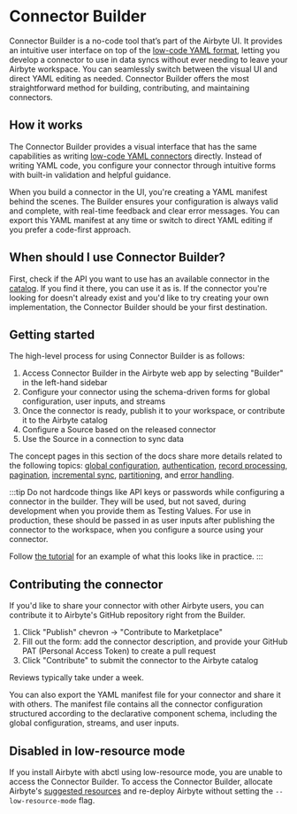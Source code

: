 # Connector Builder

Connector Builder is a no-code tool that’s part of the Airbyte UI.
It provides an intuitive user interface on top of the [low-code YAML format](https://docs.airbyte.com/connector-development/config-based/understanding-the-yaml-file/yaml-overview), letting you develop a connector to use in data syncs without ever needing to leave your Airbyte workspace. You can seamlessly switch between the visual UI and direct YAML editing as needed.
Connector Builder offers the most straightforward method for building, contributing, and maintaining connectors.

## How it works

The Connector Builder provides a visual interface that has the same capabilities as writing [low-code YAML connectors](https://docs.airbyte.com/connector-development/config-based/understanding-the-yaml-file/yaml-overview) directly. Instead of writing YAML code, you configure your connector through intuitive forms with built-in validation and helpful guidance.

When you build a connector in the UI, you're creating a YAML manifest behind the scenes. The Builder ensures your configuration is always valid and complete, with real-time feedback and clear error messages. You can export this YAML manifest at any time or switch to direct YAML editing if you prefer a code-first approach.

## When should I use Connector Builder?

First, check if the API you want to use has an available connector in the [catalog](/integrations). If you find it there, you can use it as is.
If the connector you're looking for doesn't already exist and you'd like to try creating your own implementation, the Connector Builder should be your first destination.

## Getting started

The high-level process for using Connector Builder is as follows:

1. Access Connector Builder in the Airbyte web app by selecting "Builder" in the left-hand sidebar
2. Configure your connector using the schema-driven forms for global configuration, user inputs, and streams
3. Once the connector is ready, publish it to your workspace, or contribute it to the Airbyte catalog
4. Configure a Source based on the released connector
5. Use the Source in a connection to sync data

The concept pages in this section of the docs share more details related to the following topics: [global configuration](./global-configuration.md), [authentication](./authentication.md), [record processing](./record-processing.mdx), [pagination](./pagination.md), [incremental sync](./incremental-sync.md), [partitioning](./partitioning.md), and [error handling](./error-handling.md).

:::tip
Do not hardcode things like API keys or passwords while configuring a connector in the builder. They will be used, but not saved, during development when you provide them as Testing Values. For use in production, these should be passed in as user inputs after publishing the connector to the workspace, when you configure a source using your connector.

Follow [the tutorial](./tutorial.mdx) for an example of what this looks like in practice.
:::

## Contributing the connector

If you'd like to share your connector with other Airbyte users, you can contribute it to Airbyte's GitHub repository right from the Builder.

1. Click "Publish" chevron -> "Contribute to Marketplace"
2. Fill out the form: add the connector description, and provide your GitHub PAT (Personal Access Token) to create a pull request
3. Click "Contribute" to submit the connector to the Airbyte catalog

Reviews typically take under a week.

You can also export the YAML manifest file for your connector and share it with others. The manifest file contains all the connector configuration structured according to the declarative component schema, including the global configuration, streams, and user inputs.

## Disabled in low-resource mode

If you install Airbyte with abctl using low-resource mode, you are unable to access the Connector Builder. To access the Connector Builder, allocate Airbyte's [suggested resources](/platform/using-airbyte/getting-started/oss-quickstart#suggested-resources) and re-deploy Airbyte without setting the `--low-resource-mode` flag.
